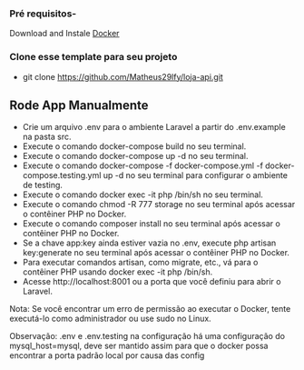 ### Pré requisitos-

 Download and Instale [Docker](https://docs.docker.com/engine/install/)

 ### Clone esse template para seu projeto

 - git clone https://github.com/Matheus29lfy/loja-api.git

 ## Rode App Manualmente
 - Crie um arquivo .env para o ambiente Laravel a partir do .env.example na pasta src.
 - Execute o comando docker-compose build no seu terminal.
 - Execute o comando docker-compose up -d no seu terminal.
 - Execute o comando docker-compose -f docker-compose.yml -f docker-compose.testing.yml up -d no seu terminal para configurar o ambiente de testing.  
 - Execute o comando docker exec -it php /bin/sh no seu terminal.
 - Execute o comando chmod -R 777 storage no seu terminal após acessar o contêiner PHP no Docker.
- Execute o comando composer install no seu terminal após acessar o contêiner PHP no Docker.
 - Se a chave app:key ainda estiver vazia no .env, execute php artisan key:generate no seu terminal após acessar o contêiner PHP no Docker.
 - Para executar comandos artisan, como migrate, etc., vá para o contêiner PHP usando docker exec -it php /bin/sh.
 - Acesse http://localhost:8001 ou a porta que você definiu para abrir o Laravel.

 Nota: Se você encontrar um erro de permissão ao executar o Docker, tente executá-lo como administrador ou use sudo no Linux.

 Observação: .env e .env.testing na configuração há uma configuração do mysql_host=mysql, deve ser mantido assim para que o docker possa encontrar a porta padrão local por causa das config